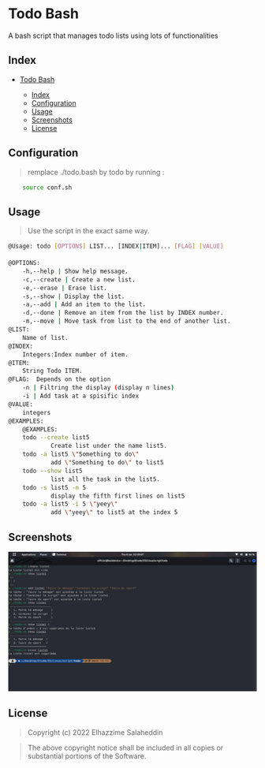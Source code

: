 # Todo Bash

A bash script that manages todo lists using lots of functionalities

## Index

- [Todo Bash](#Command-Line-TODO)

  - [Index](#index)
  - [Configuration](#configuration)
  - [Usage](#usage)
  - [Screenshots](#screenshots)
  - [License](#license)

## Configuration

> remplace ./todo.bash by todo by running :

```Bash
    source conf.sh
```

## Usage

> Use the script in the exact same way.

```Bash
@Usage: todo [OPTIONS] LIST... [INDEX|ITEM]... [FLAG] [VALUE]

@OPTIONS:
    -h,--help | Show help message.
    -c,--create | Create a new list.
    -e,--erase | Erase list.
    -s,--show | Display the list.
    -a,--add | Add an item to the list.
    -d,--done | Remove an item from the list by INDEX number.
    -m,--move | Move task from list to the end of another list.
@LIST:
    Name of list.
@INDEX:
    Integers:Index number of item.
@ITEM:
    String Todo ITEM.
@FLAG:  Depends on the option
    -n | Filtring the display (display n lines)
    -i | Add task at a spisific index
@VALUE:
    integers
@EXAMPLES:
    @EXAMPLES:
    todo --create list5
            Create list under the name list5.
    todo -a list5 \"Something to do\"
            add \"Something to do\" to list5
    todo --show list5
            list all the task in the list5.
    todo -s list5 -n 5
            display the fifth first lines on list5
    todo -a list5 -i 5 \"yeey\"
            add \"yeey\" to list5 at the index 5
```

## Screenshots

![Bash Todo Demo](images/demo.png)

## License

> Copyright (c) 2022 Elhazzime Salaheddin

> The above copyright notice shall be included in all copies or substantial portions of the Software.
